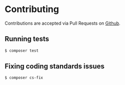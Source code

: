 # Contributing

Contributions are accepted via Pull Requests on [Github](https://github.com/nikolaposa/monolog-factory).

## Running tests

``` bash
$ composer test
```

## Fixing coding standards issues

``` bash
$ composer cs-fix
```
